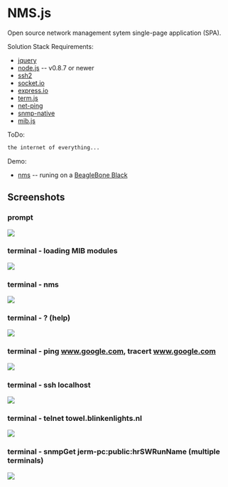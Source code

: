 NMS.js
======

Open source network management sytem single-page application (SPA).


Solution Stack Requirements:
* [jquery](http://jquery.com/)
* [node.js](http://nodejs.org/) -- v0.8.7 or newer
* [ssh2](https://github.com/mscdex/ssh2)
* [socket.io](https://github.com/LearnBoost/socket.io)
* [express.io](https://github.com/techpines/express.io)
* [term.js](https://github.com/chjj/term.js)
* [net-ping](https://npmjs.org/package/net-ping/)
* [snmp-native](https://github.com/calmh/node-snmp-native)
* [mib.js](https://github.com/PrimeEuler/NMS.js/tree/master/tools/SNMP/lib)

ToDo:
```bash
the internet of everything...
```
Demo:
* [nms](http://nms.hopto.org:8080/) -- runing on a [BeagleBone Black](http://beagleboard.org/Products/BeagleBone+Black)

## Screenshots

### prompt

![](https://raw.githubusercontent.com/PrimeEuler/NMS.js/master/demo/screen01.png)

### terminal - loading MIB modules

![](https://raw.githubusercontent.com/PrimeEuler/NMS.js/master/demo/screen02.png)


### terminal - nms

![](https://raw.githubusercontent.com/PrimeEuler/NMS.js/master/demo/screen03.png)

### terminal - ? (help)

![](https://raw.githubusercontent.com/PrimeEuler/NMS.js/master/demo/screen04.png)

### terminal - ping www.google.com, tracert www.google.com

![](https://raw.githubusercontent.com/PrimeEuler/NMS.js/master/demo/screen05.png)

### terminal - ssh localhost

![](https://raw.githubusercontent.com/PrimeEuler/NMS.js/master/demo/screen06.png)

### terminal - telnet towel.blinkenlights.nl

![](https://raw.githubusercontent.com/PrimeEuler/NMS.js/master/demo/screen07.png)

### terminal - snmpGet jerm-pc:public:hrSWRunName (multiple terminals)

![](https://raw.githubusercontent.com/PrimeEuler/NMS.js/master/demo/screen08.png)




